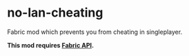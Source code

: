 # no-lan-cheating
Fabric mod which prevents you from cheating in singleplayer.

**This mod requires [Fabric API](https://modrinth.com/mod/fabric-api).**
